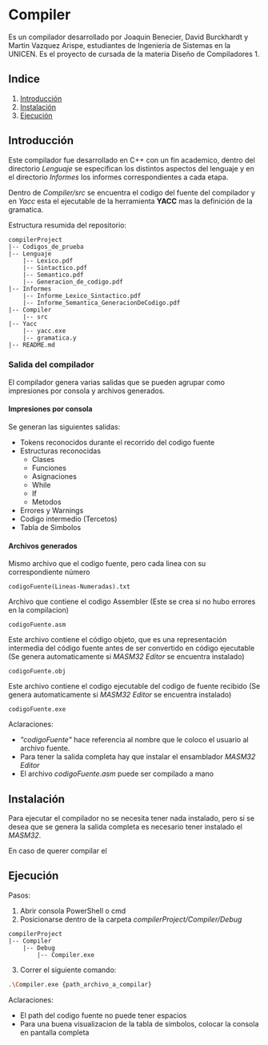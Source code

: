 # Compiler

Es un compilador desarrollado por Joaquin Benecier, David Burckhardt y Martin Vazquez Arispe, estudiantes de Ingeniería de Sistemas en la UNICEN.
Es el proyecto de cursada de la materia Diseño de Compiladores 1.

## Indice

1. [Introducción](#introducción)
2. [Instalación](#instalación)
3. [Ejecución](#ejecución)

## Introducción

Este compilador fue desarrollado en C++ con un fin academico, dentro del directorio *Lenguaje* se especifican los distintos aspectos del lenguaje y en el directorio *Informes* los informes correspondientes a cada etapa.

Dentro de *Compiler/src* se encuentra el codigo del fuente del compilador y en *Yacc* esta el ejecutable de la herramienta **YACC** mas la definición de la gramatica.

Estructura resumida del repositorio:
```
compilerProject
|-- Codigos_de_prueba
|-- Lenguaje
    |-- Lexico.pdf
    |-- Sintactico.pdf
    |-- Semantico.pdf
    |-- Generacion_de_codigo.pdf
|-- Informes
    |-- Informe_Lexico_Sintactico.pdf
    |-- Informe_Semantica_GeneracionDeCodigo.pdf
|-- Compiler
    |-- src
|-- Yacc
    |-- yacc.exe
    |-- gramatica.y
|-- README.md
```
### Salida del compilador

El compilador genera varias salidas que se pueden agrupar como impresiones por consola y archivos generados.

#### Impresiones por consola

Se generan las siguientes salidas:

- Tokens reconocidos durante el recorrido del codigo fuente
- Estructuras reconocidas
    - Clases
    - Funciones
    - Asignaciones
    - While
    - If
    - Metodos
- Errores y Warnings
- Codigo intermedio (Tercetos)
- Tabla de Simbolos

#### Archivos generados

Mismo archivo que el codigo fuente, pero cada linea con su correspondiente número
```
codigoFuente(Lineas-Numeradas).txt
```

Archivo que contiene el codigo Assembler (Este se crea si no hubo errores en la compilacion)
```
codigoFuente.asm
```
Este archivo contiene el código objeto, que es una representación intermedia del código fuente antes de ser convertido en código ejecutable (Se genera automaticamente si *MASM32 Editor* se encuentra instalado)
```
codigoFuente.obj
```
Este archivo contiene el codigo ejecutable del codigo de fuente recibido (Se genera automaticamente si *MASM32 Editor* se encuentra instalado)
```
codigoFuente.exe
```
Aclaraciones: 
- *"codigoFuente"* hace referencia al nombre que le coloco el usuario al archivo fuente.
- Para tener la salida completa hay que instalar el ensamblador *MASM32 Editor*
- El archivo *codigoFuente.asm* puede ser compilado a mano

## Instalación

Para ejecutar el compilador no se necesita tener nada instalado, pero si se desea que se genera la salida completa es necesario tener instalado el *MASM32*.

En caso de querer compilar el 

## Ejecución

Pasos:
1. Abrir consola PowerShell o cmd
2. Posicionarse dentro de la carpeta *compilerProject/Compiler/Debug*
```
compilerProject
|-- Compiler
    |-- Debug
        |-- Compiler.exe
```
3. Correr el siguiente comando:   

```bash
.\Compiler.exe {path_archivo_a_compilar}
```
Aclaraciones: 
- El path del codigo fuente no puede tener espacios
- Para una buena visualizacion de la tabla de simbolos, colocar la consola en pantalla completa
